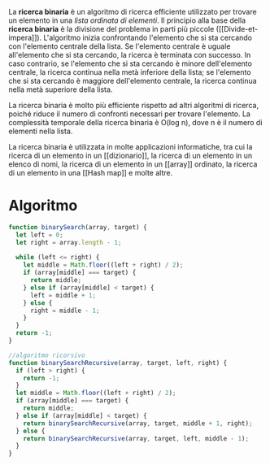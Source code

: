 La **ricerca binaria** è un algoritmo di ricerca efficiente utilizzato per trovare un elemento in una *lista ordinata di elementi*. Il principio alla base della **ricerca binaria** è la divisione del problema in parti più piccole ([[Divide-et-impera]]). L'algoritmo inizia confrontando l'elemento che si sta cercando con l'elemento centrale della lista. Se l'elemento centrale è uguale all'elemento che si sta cercando, la ricerca è terminata con successo. In caso contrario, se l'elemento che si sta cercando è minore dell'elemento centrale, la ricerca continua nella metà inferiore della lista; se l'elemento che si sta cercando è maggiore dell'elemento centrale, la ricerca continua nella metà superiore della lista.

La ricerca binaria è molto più efficiente rispetto ad altri algoritmi di ricerca, poiché riduce il numero di confronti necessari per trovare l'elemento. La complessità temporale della ricerca binaria è O(log n), dove n è il numero di elementi nella lista.

La ricerca binaria è utilizzata in molte applicazioni informatiche, tra cui la ricerca di un elemento in un [[dizionario]], la ricerca di un elemento in un elenco di nomi, la ricerca di un elemento in un [[array]] ordinato, la ricerca di un elemento in una [[Hash map]] e molte altre.

# Algoritmo

```js
function binarySearch(array, target) {
  let left = 0;
  let right = array.length - 1;
  
  while (left <= right) {
    let middle = Math.floor((left + right) / 2);
    if (array[middle] === target) {
      return middle;
    } else if (array[middle] < target) {
      left = middle + 1;
    } else {
      right = middle - 1;
    }
  }
  return -1;
}

//algoritmo ricorsivo
function binarySearchRecursive(array, target, left, right) {
  if (left > right) {
    return -1;
  }
  let middle = Math.floor((left + right) / 2);
  if (array[middle] === target) {
    return middle;
  } else if (array[middle] < target) {
    return binarySearchRecursive(array, target, middle + 1, right);
  } else {
    return binarySearchRecursive(array, target, left, middle - 1);
  }
}

```